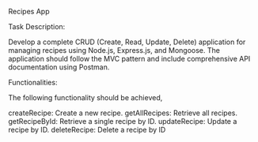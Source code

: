 Recipes App

Task Description:

Develop a complete CRUD (Create, Read, Update, Delete) application for managing recipes using Node.js, Express.js, and Mongoose. The application should follow the MVC pattern and include comprehensive API documentation using Postman.

Functionalities:

  The following functionality should be achieved,

createRecipe: Create a new recipe.
getAllRecipes: Retrieve all recipes.
getRecipeById: Retrieve a single recipe by ID.
updateRecipe: Update a recipe by ID.
deleteRecipe: Delete a recipe by ID